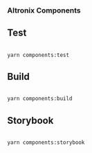 ### Altronix Components ###

## Test ##

```bash

yarn components:test

```

## Build ##

```bash

yarn components:build

```

## Storybook

```bash

yarn components:storybook

```
